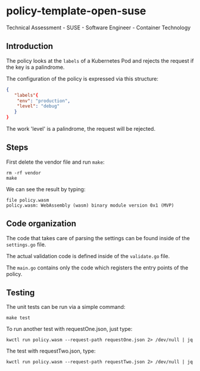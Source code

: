 # policy-template-open-suse

Technical Assessment - SUSE - Software Engineer - Container Technology

## Introduction

The policy looks at the `labels` of a Kubernetes Pod and rejects the request
if the key is a palindrome.

The configuration of the policy is expressed via this structure:

```json
{
   "labels"{ 
    "env": "production", 
    "level": "debug"
   } 
}
```

The work 'level' is a palindrome, the request will be rejected.

## Steps

First delete the vendor file and run `make`:

```shell
rm -rf vendor
make
```

We can see the result by typing:

```shell
file policy.wasm
policy.wasm: WebAssembly (wasm) binary module version 0x1 (MVP)
```

## Code organization

The code that takes care of parsing the settings can be found inside of the
`settings.go` file.

The actual validation code is defined inside of the `validate.go` file.

The `main.go` contains only the code which registers the entry points of the
policy.

## Testing

The unit tests can be run via a simple command:

```shell
make test
```

To run another test with requestOne.json, just type:
```shell
kwctl run policy.wasm --request-path requestOne.json 2> /dev/null | jq
```

The test with requestTwo.json, type:
```shell
kwctl run policy.wasm --request-path requestTwo.json 2> /dev/null | jq
```